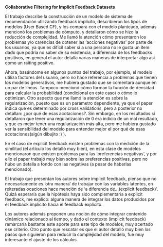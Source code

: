 
**Collaborative Filtering for Implicit Feedback Datasets**

El trabajo describe la construcción de un modelo de sistema de recomendación utilizando feedback implícito, describieron los tipos de modelos (User Based CF), y los compara con el modelo planteado, además mencionó los problemas de cómputo, y detallaron cómo se hizo la reducción de complejidad. Me llamó la atención cómo presentaron los problemas y/o carencias de obtener las ‘acciones negativas’ por parte de los usuarios, ya que es difícil saber si a una persona no le gusta un ítem dado que podría no saber de su existencia, a diferencia de los feedbacks positivos, en general el autor detalla varias maneras de interpretar algo así como un raiting positivo. 

Ahora, basándome en algunos puntos del trabajo, por ejemplo, el modelo utiliza factores del usuario, pero no hace referencia a problemas que tienen los modelos generativos, me hubiera gustado que se comentara aunque en un par de líneas. Tampoco mencionó cómo forman la función de densidad para calcular la probabilidad (condicional en este caso) o cómo lo optimizan. Otro aspecto que me llamó la atención es sobre la regularización, puesto que es un parámetro dependiente, ya que el paper indica que es determinado por cross validations, pero a posterior no detallan: ¿por qué de esas acotaciones?. Sin embargo, en los resultados si detallaron que tener una regularización de 0 era indicio de un mal resultado, y que es mejor tener una regularización más alta, pero me hubiera gustado ver la sensibilidad del modelo para entender mejor el por qué de esas acotaciones(algún dibujito :) ).

En el caso de explicit feedback existen problemas con la medición de la similitud (el artículo los detalló muy bien), en esta clase de modelos mencionaron que existen problemas para las ‘preferencias negativas’, y por ello el paper trabajó muy bien sobre las preferencias positivas, pero no hubo un detalla a fondo con las negativas (a pesar de haberlas mencionado).

El trabajo que presentan los autores sobre implicit feedback, pienso que no necesariamente es ‘otra manera’ de trabajar con las variables latentes, en reiteradas ocaciones hace mención de ‘a diferencia de…(explicit feedback)’. Quizá esperaría que la hipótesis haya sido complementaria a explicit feedback, me explico: alguna manera de integrar los datos producidos por el feedback implícito hacia el feedback explicito. 

Los autores además proponen una noción de cómo integrar contenido dinámico relacionado al tiempo, y dado el contexto (implicit feedback) remarcaría bastante este aporte para este tipo de modelos, muy acertado ese criterio. Otro punto que rescatar es que el autor detalló muy bien los pasos que siguieron para reducir la complejidad del modelo, fue muy interesante el ajuste de los cálculos.
